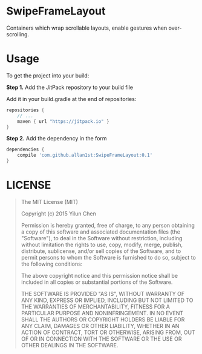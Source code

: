 # SwipeFrameLayout

Containers which wrap scrollable layouts, enable gestures when over-scrolling.

# Usage

To get the project into your build:

**Step 1.** Add the JitPack repository to your build file

Add it in your build.gradle at the end of repositories:

``` groovy
repositories {
 	// ...
	maven { url "https://jitpack.io" }
}
```

**Step 2.** Add the dependency in the form

``` groovy
dependencies {
	compile 'com.github.allan1st:SwipeFrameLayout:0.1'
}
```

# LICENSE

> The MIT License (MIT)
> 
> Copyright (c) 2015 Yilun Chen
> 
> Permission is hereby granted, free of charge, to any person obtaining a copy
> of this software and associated documentation files (the "Software"), to deal
> in the Software without restriction, including without limitation the rights
> to use, copy, modify, merge, publish, distribute, sublicense, and/or sell
> copies of the Software, and to permit persons to whom the Software is
> furnished to do so, subject to the following conditions:
> 
> The above copyright notice and this permission notice shall be included in all
> copies or substantial portions of the Software.
> 
> THE SOFTWARE IS PROVIDED "AS IS", WITHOUT WARRANTY OF ANY KIND, EXPRESS OR
> IMPLIED, INCLUDING BUT NOT LIMITED TO THE WARRANTIES OF MERCHANTABILITY,
> FITNESS FOR A PARTICULAR PURPOSE AND NONINFRINGEMENT. IN NO EVENT SHALL THE
> AUTHORS OR COPYRIGHT HOLDERS BE LIABLE FOR ANY CLAIM, DAMAGES OR OTHER
> LIABILITY, WHETHER IN AN ACTION OF CONTRACT, TORT OR OTHERWISE, ARISING FROM,
> OUT OF OR IN CONNECTION WITH THE SOFTWARE OR THE USE OR OTHER DEALINGS IN THE
> SOFTWARE.
